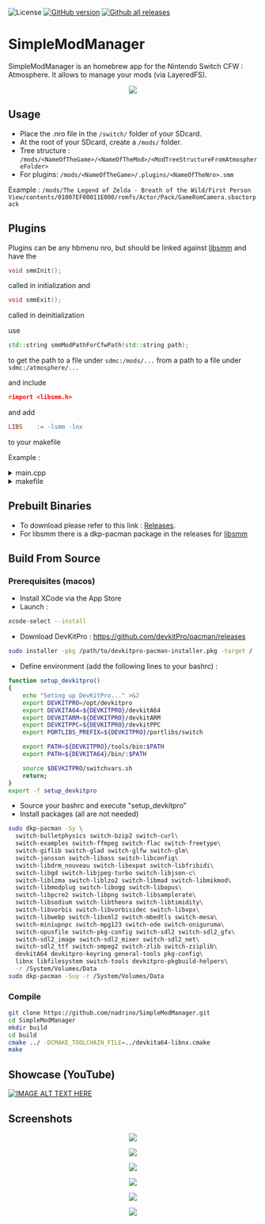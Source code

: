 ![License](https://img.shields.io/badge/License-GPLv3-blue.svg) [![GitHub version](https://badge.fury.io/gh/nadrino%2FSimpleModManager.svg)](https://github.com/nadrino/SimpleModManager/releases/) [![Github all releases](https://img.shields.io/github/downloads/nadrino/SimpleModManager/total.svg)](https://GitHub.com/nadrino/SimpleModManager/releases/)

# SimpleModManager
SimpleModManager is an homebrew app for the Nintendo Switch CFW : Atmosphere. It allows to manage your mods (via LayeredFS).

<p align="center"><img src="https://github.com/nadrino/SimpleModManager/blob/master/assets/icon_gui.jpg"></p>

## Usage
- Place the .nro file in the `/switch/` folder of your SDcard.
- At the root of your SDcard, create a `/mods/` folder.
- Tree structure : `/mods/<NameOfTheGame>/<NameOfTheMod>/<ModTreeStructureFromAtmosphereFolder>`
- For plugins: `/mods/<NameOfTheGame>/.plugins/<NameOfTheNro>.smm`

Example : `/mods/The Legend of Zelda - Breath of the Wild/First Person View/contents/01007EF00011E000/romfs/Actor/Pack/GameRomCamera.sbactorpack`

## Plugins
Plugins can be any hbmenu nro, but should be linked against [libsmm](https://github.com/withertech/libsmm) and have the
```c++
void smmInit();
```
called in initialization and
```c++
void smmExit();
```
called in deinitialization

use
```c++
std::string smmModPathForCfwPath(std::string path);
```
to get the path to a file under `sdmc:/mods/...` from a path to a file under `sdmc:/atmosphere/...`

and include
```c++
#import <libsmm.h>
```
and add
```makefile
LIBS	:= -lsmm -lnx
```
to your makefile

Example :

<details>
  <summary>main.cpp</summary>

```c++

// Include the most common headers from the C standard library
#include <stdio.h>
#include <stdlib.h>
#include <string.h>

// Include the main libnx system header, for Switch development
#include <switch.h>

#include <libsmm.h>

// Main program entrypoint
int main(int argc, char* argv[])
{
    // This example uses a text console, as a simple way to output text to the screen.
    // If you want to write a software-rendered graphics application,
    //   take a look at the graphics/simplegfx example, which uses the libnx Framebuffer API instead.
    // If on the other hand you want to write an OpenGL based application,
    //   take a look at the graphics/opengl set of examples, which uses EGL instead.
    consoleInit(NULL);
    smmInit();
    // Configure our supported input layout: a single player with standard controller styles
    padConfigureInput(1, HidNpadStyleSet_NpadStandard);

    // Initialize the default gamepad (which reads handheld mode inputs as well as the first connected controller)
    PadState pad;
    padInitializeDefault(&pad);
    
    // Other initialization goes here. As a demonstration, we print hello world.
    printf(smmModPathForCfwPath("sdmc:/atmosphere/contents/01000A10041EA000/romfs/Skyrim.ini").c_str());
        
    // Main loop
    while (appletMainLoop())
    {
        // Scan the gamepad. This should be done once for each frame
        padUpdate(&pad);

        // padGetButtonsDown returns the set of buttons that have been
        // newly pressed in this frame compared to the previous one
        u64 kDown = padGetButtonsDown(&pad);

        if (kDown & HidNpadButton_Plus)
            break; // break in order to return to hbmenu

        // Your code goes here

        // Update the console, sending a new frame to the display
        consoleUpdate(NULL);
    }

    smmExit();
    // Deinitialize and clean up resources used by the console (important!)
    consoleExit(NULL);
    return 0;
}
```
</details>

<details>
  <summary>makefile</summary>

```makefile
#---------------------------------------------------------------------------------
.SUFFIXES:
#---------------------------------------------------------------------------------

ifeq ($(strip $(DEVKITPRO)),)
$(error "Please set DEVKITPRO in your environment. export DEVKITPRO=<path to>/devkitpro")
endif

TOPDIR ?= $(CURDIR)
include $(DEVKITPRO)/libnx/switch_rules

#---------------------------------------------------------------------------------
# TARGET is the name of the output
# BUILD is the directory where object files & intermediate files will be placed
# SOURCES is a list of directories containing source code
# DATA is a list of directories containing data files
# INCLUDES is a list of directories containing header files
# EXEFS_SRC is the optional input directory containing data copied into exefs, if anything this normally should only contain "main.npdm".
# ROMFS is the directory containing data to be added to RomFS, relative to the Makefile (Optional)
#
# NO_ICON: if set to anything, do not use icon.
# NO_NACP: if set to anything, no .nacp file is generated.
# APP_TITLE is the name of the app stored in the .nacp file (Optional)
# APP_AUTHOR is the author of the app stored in the .nacp file (Optional)
# APP_VERSION is the version of the app stored in the .nacp file (Optional)
# APP_TITLEID is the titleID of the app stored in the .nacp file (Optional)
# ICON is the filename of the icon (.jpg), relative to the project folder.
#   If not set, it attempts to use one of the following (in this order):
#     - <Project name>.jpg
#     - icon.jpg
#     - <libnx folder>/default_icon.jpg
#---------------------------------------------------------------------------------
TARGET		:=	$(notdir $(CURDIR))
BUILD		:=	build
SOURCES		:=	source
DATA		:=	data
INCLUDES	:=	include
EXEFS_SRC	:=	exefs_src
#ROMFS	:=	romfs

#---------------------------------------------------------------------------------
# options for code generation
#---------------------------------------------------------------------------------
ARCH	:=	-march=armv8-a -mtune=cortex-a57 -mtp=soft -fPIE

CFLAGS	:=	-g -Wall -O2 -ffunction-sections \
			$(ARCH) $(DEFINES)

CFLAGS	+=	$(INCLUDE) -D__SWITCH__

CXXFLAGS	:= $(CFLAGS) -fno-rtti -fno-exceptions

ASFLAGS	:=	-g $(ARCH)
LDFLAGS	=	-specs=$(DEVKITPRO)/libnx/switch.specs -g $(ARCH) -Wl,-Map,$(notdir $*.map)

LIBS	:= -lsmm -lnx 

#---------------------------------------------------------------------------------
# list of directories containing libraries, this must be the top level containing
# include and lib
#---------------------------------------------------------------------------------
LIBDIRS	:= $(PORTLIBS) $(LIBNX)


#---------------------------------------------------------------------------------
# no real need to edit anything past this point unless you need to add additional
# rules for different file extensions
#---------------------------------------------------------------------------------
ifneq ($(BUILD),$(notdir $(CURDIR)))
#---------------------------------------------------------------------------------

export OUTPUT	:=	$(CURDIR)/$(TARGET)
export TOPDIR	:=	$(CURDIR)

export VPATH	:=	$(foreach dir,$(SOURCES),$(CURDIR)/$(dir)) \
			$(foreach dir,$(DATA),$(CURDIR)/$(dir))

export DEPSDIR	:=	$(CURDIR)/$(BUILD)

CFILES		:=	$(foreach dir,$(SOURCES),$(notdir $(wildcard $(dir)/*.c)))
CPPFILES	:=	$(foreach dir,$(SOURCES),$(notdir $(wildcard $(dir)/*.cpp)))
SFILES		:=	$(foreach dir,$(SOURCES),$(notdir $(wildcard $(dir)/*.s)))
BINFILES	:=	$(foreach dir,$(DATA),$(notdir $(wildcard $(dir)/*.*)))

#---------------------------------------------------------------------------------
# use CXX for linking C++ projects, CC for standard C
#---------------------------------------------------------------------------------
ifeq ($(strip $(CPPFILES)),)
#---------------------------------------------------------------------------------
	export LD	:=	$(CC)
#---------------------------------------------------------------------------------
else
#---------------------------------------------------------------------------------
	export LD	:=	$(CXX)
#---------------------------------------------------------------------------------
endif
#---------------------------------------------------------------------------------

export OFILES_BIN	:=	$(addsuffix .o,$(BINFILES))
export OFILES_SRC	:=	$(CPPFILES:.cpp=.o) $(CFILES:.c=.o) $(SFILES:.s=.o)
export OFILES 	:=	$(OFILES_BIN) $(OFILES_SRC)
export HFILES_BIN	:=	$(addsuffix .h,$(subst .,_,$(BINFILES)))

export INCLUDE	:=	$(foreach dir,$(INCLUDES),-I$(CURDIR)/$(dir)) \
			$(foreach dir,$(LIBDIRS),-I$(dir)/include) \
			-I$(CURDIR)/$(BUILD)

export LIBPATHS	:=	$(foreach dir,$(LIBDIRS),-L$(dir)/lib)

export BUILD_EXEFS_SRC := $(TOPDIR)/$(EXEFS_SRC)

ifeq ($(strip $(ICON)),)
	icons := $(wildcard *.jpg)
	ifneq (,$(findstring $(TARGET).jpg,$(icons)))
		export APP_ICON := $(TOPDIR)/$(TARGET).jpg
	else
		ifneq (,$(findstring icon.jpg,$(icons)))
			export APP_ICON := $(TOPDIR)/icon.jpg
		endif
	endif
else
	export APP_ICON := $(TOPDIR)/$(ICON)
endif

ifeq ($(strip $(NO_ICON)),)
	export NROFLAGS += --icon=$(APP_ICON)
endif

ifeq ($(strip $(NO_NACP)),)
	export NROFLAGS += --nacp=$(CURDIR)/$(TARGET).nacp
endif

ifneq ($(APP_TITLEID),)
	export NACPFLAGS += --titleid=$(APP_TITLEID)
endif

ifneq ($(ROMFS),)
	export NROFLAGS += --romfsdir=$(CURDIR)/$(ROMFS)
endif

.PHONY: $(BUILD) clean all

#---------------------------------------------------------------------------------
all: $(BUILD)

$(BUILD):
	@[ -d $@ ] || mkdir -p $@
	@$(MAKE) --no-print-directory -C $(BUILD) -f $(CURDIR)/Makefile

#---------------------------------------------------------------------------------
clean:
	@echo clean ...
	@rm -fr $(BUILD) $(TARGET).pfs0 $(TARGET).nso $(TARGET).nro $(TARGET).nacp $(TARGET).elf


#---------------------------------------------------------------------------------
else
.PHONY:	all

DEPENDS	:=	$(OFILES:.o=.d)

#---------------------------------------------------------------------------------
# main targets
#---------------------------------------------------------------------------------
all	:	$(OUTPUT).pfs0 $(OUTPUT).nro

$(OUTPUT).pfs0	:	$(OUTPUT).nso

$(OUTPUT).nso	:	$(OUTPUT).elf

ifeq ($(strip $(NO_NACP)),)
$(OUTPUT).nro	:	$(OUTPUT).elf $(OUTPUT).nacp
else
$(OUTPUT).nro	:	$(OUTPUT).elf
endif

$(OUTPUT).elf	:	$(OFILES)

$(OFILES_SRC)	: $(HFILES_BIN)

#---------------------------------------------------------------------------------
# you need a rule like this for each extension you use as binary data
#---------------------------------------------------------------------------------
%.bin.o	%_bin.h :	%.bin
#---------------------------------------------------------------------------------
	@echo $(notdir $<)
	@$(bin2o)

-include $(DEPENDS)

#---------------------------------------------------------------------------------------
endif
#---------------------------------------------------------------------------------------
```
</details>

## Prebuilt Binaries
- To download please refer to this link : [Releases](https://github.com/nadrino/SimpleModManager/releases).
- For libsmm there is a dkp-pacman package in the releases for [libsmm](https://github.com/withertech/libsmm/releases)
## Build From Source

### Prerequisites (macos)
- Install XCode via the App Store
- Launch :
```bash
xcode-select --install
```
- Download DevKitPro : https://github.com/devkitPro/pacman/releases
```bash
sudo installer -pkg /path/to/devkitpro-pacman-installer.pkg -target /
```
- Define environment (add the following lines to your bashrc) :
```bash
function setup_devkitpro()
{
    echo "Seting up DevKitPro..." >&2
    export DEVKITPRO=/opt/devkitpro
    export DEVKITA64=${DEVKITPRO}/devkitA64
    export DEVKITARM=${DEVKITPRO}/devkitARM
    export DEVKITPPC=${DEVKITPRO}/devkitPPC
    export PORTLIBS_PREFIX=${DEVKITPRO}/portlibs/switch

    export PATH=${DEVKITPRO}/tools/bin:$PATH
    export PATH=${DEVKITA64}/bin/:$PATH

    source $DEVKITPRO/switchvars.sh
    return;
}
export -f setup_devkitpro
```
- Source your bashrc and execute "setup_devkitpro"
- Install packages (all are not needed)
```bash
sudo dkp-pacman -Sy \
  switch-bulletphysics switch-bzip2 switch-curl\
  switch-examples switch-ffmpeg switch-flac switch-freetype\
  switch-giflib switch-glad switch-glfw switch-glm\
  switch-jansson switch-libass switch-libconfig\
  switch-libdrm_nouveau switch-libexpat switch-libfribidi\
  switch-libgd switch-libjpeg-turbo switch-libjson-c\
  switch-liblzma switch-liblzo2 switch-libmad switch-libmikmod\
  switch-libmodplug switch-libogg switch-libopus\
  switch-libpcre2 switch-libpng switch-libsamplerate\
  switch-libsodium switch-libtheora switch-libtimidity\
  switch-libvorbis switch-libvorbisidec switch-libvpx\
  switch-libwebp switch-libxml2 switch-mbedtls switch-mesa\
  switch-miniupnpc switch-mpg123 switch-ode switch-oniguruma\
  switch-opusfile switch-pkg-config switch-sdl2 switch-sdl2_gfx\
  switch-sdl2_image switch-sdl2_mixer switch-sdl2_net\
  switch-sdl2_ttf switch-smpeg2 switch-zlib switch-zziplib\
  devkitA64 devkitpro-keyring general-tools pkg-config\
  libnx libfilesystem switch-tools devkitpro-pkgbuild-helpers\
  -r /System/Volumes/Data
sudo dkp-pacman -Suy -r /System/Volumes/Data
```

### Compile
```bash
git clone https://github.com/nadrino/SimpleModManager.git
cd SimpleModManager
mkdir build 
cd build
cmake ../ -DCMAKE_TOOLCHAIN_FILE=../devkita64-libnx.cmake
make
```

## Showcase (YouTube)

[![IMAGE ALT TEXT HERE](https://img.youtube.com/vi/uJiIzLvsW2Y/0.jpg)](https://www.youtube.com/watch?v=uJiIzLvsW2Y)

## Screenshots
<p align="center"><img src="https://github.com/nadrino/SimpleModManager/blob/master/screenshots/1.jpg"></p>
<p align="center"><img src="https://github.com/nadrino/SimpleModManager/blob/master/screenshots/2.jpg"></p>
<p align="center"><img src="https://github.com/nadrino/SimpleModManager/blob/master/screenshots/3.jpg"></p>
<p align="center"><img src="https://github.com/nadrino/SimpleModManager/blob/master/screenshots/4.jpg"></p>
<p align="center"><img src="https://github.com/nadrino/SimpleModManager/blob/master/screenshots/5.jpg"></p>
<p align="center"><img src="https://github.com/nadrino/SimpleModManager/blob/master/screenshots/6.jpg"></p>
